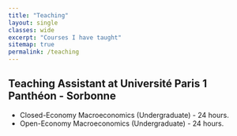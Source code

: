 ```yaml
---
title: "Teaching"
layout: single
classes: wide
excerpt: "Courses I have taught"
sitemap: true
permalink: /teaching
---
```


## Teaching Assistant at Université Paris 1 Panthéon - Sorbonne
* Closed-Economy Macroeconomics (Undergraduate) - 24 hours.
* Open-Economy Macroeconomics (Undergraduate) - 24 hours.
